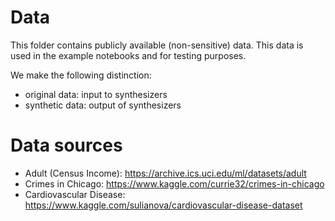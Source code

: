 # Data

This folder contains publicly available (non-sensitive) data. This data is used in the example notebooks and for testing purposes.

We make the following distinction:
- original data: input to synthesizers
- synthetic data: output of synthesizers


# Data sources
- Adult (Census Income): https://archive.ics.uci.edu/ml/datasets/adult
- Crimes in Chicago: https://www.kaggle.com/currie32/crimes-in-chicago
- Cardiovascular Disease: https://www.kaggle.com/sulianova/cardiovascular-disease-dataset

